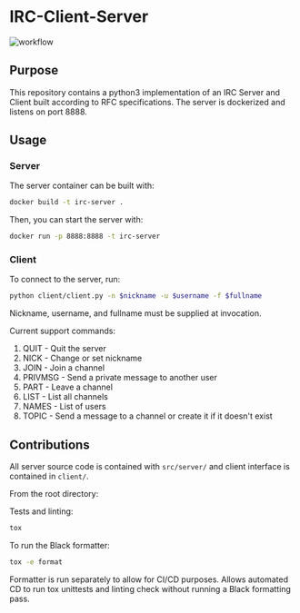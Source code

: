 # IRC-Client-Server
![workflow](https://github.com/jiangha4/irc-client-server/workflows/IRC-Server-Module/badge.svg)

## Purpose
This repository contains a python3 implementation of an IRC Server and Client built 
according to RFC specifications. The server is dockerized and listens on port 8888.

## Usage

### Server
The server container can be built with:
```bash
docker build -t irc-server .
```

Then, you can start the server with:
```bash
docker run -p 8888:8888 -t irc-server
```

### Client
To connect to the server, run:
```bash
python client/client.py -n $nickname -u $username -f $fullname
```
Nickname, username, and fullname must be supplied at invocation. 

Current support commands:
1. QUIT - Quit the server
2. NICK - Change or set nickname
3. JOIN - Join a channel
4. PRIVMSG - Send a private message to another user
5. PART - Leave a channel
6. LIST - List all channels
7. NAMES - List of users
8. TOPIC - Send a message to a channel or create it if it doesn't exist

## Contributions
All server source code is contained with `src/server/` and client interface is contained in
`client/`.

From the root directory:

Tests and linting:
```bash
tox
```

To run the Black formatter:
```bash
tox -e format
```

Formatter is run separately to allow for CI/CD purposes. Allows automated CD to run tox unittests and
linting check without running a Black formatting pass. 